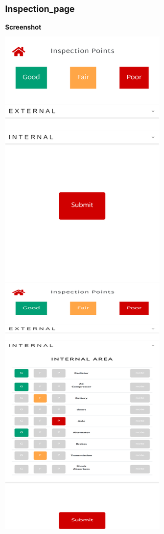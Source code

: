 # Inspection_page
## Screenshot
<img src="screenshots/one.png" height="800" width="800"><br><img src="screenshots/two.png" height="800" width="800">
